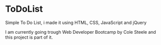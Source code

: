 # ToDoList
Simple To Do List, i made it using HTML, CSS, JavaScript and jQuery

I am currently going trough Web Developer Bootcamp by Cole Steele and this project is part of it.
